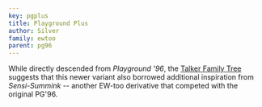```yaml
---
key: pgplus
title: Playground Plus
author: Silver
family: ewtoo
parent: pg96
---
```


While directly descended from _Playground '96_, the [Talker Family Tree][tree]
suggests that this newer variant also borrowed additional inspiration from
_Sensi-Summink_ -- another EW-too derivative that competed with the original PG'96.

[tree]: /talkertree.txt
